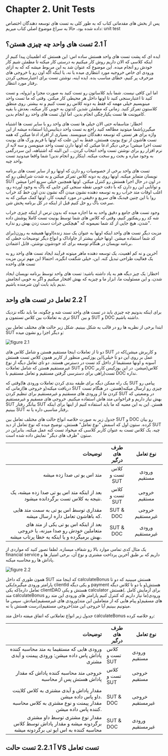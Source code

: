 # Chapter 2. Unit Tests
پس از بخش های مقدماتی کتاب که به طور کلی به تست های توسعه دهندگان اختصاص داده شده بود، حالا به سراغ موضوع اصلی کتاب میریم: unit test
## آ 2.1 تست های واحد چه چیزی هستن؟
ایده ای که پشت تست های واحد هستش ساده اس: این هستش که اطمینان پیدا کنیم از اینکه کلاسی که الان داریم روش کار میکنیم به درستی کار میکنه تا مطمئن شیم کار خودش رو انجام میده. این موضوع که عنوان شد به این مربوط میشه که که به ازای ورودی ای خاص خروجیه مورد انتظاری میده یا نه، یا اینکه اگه اون رو با خروجی های مزخرف پر کنیم، خطای مناسب بده. ایده اینه، نوشتن تست برای اعتبارسنجی کردن رفتار مورد انتظار.

اما این کافی نیست. شما باید کلاساتون رو تست کنید به صورت مجزا و ایزوله، و تست کنید تا اعتبارسنجی کنید تا اونها داخل هر محیطی کار میکنن. وقتی که ما تست واحد مینویسیم خیلی مهمه که فقط یه دونه کلاس رو تست کنیم و نه بیشتر. روی منطق کلاستون تمرکز کنید. زمانی که مطمئن شدین کدتون به خوبی کار میکنه، بعدش با بقیه کامپوننت ها تست یکپارچگی انجام بدین. اما اول تست های واحد رو انجام بدین.

اخطار: متاسفانه حتی الان خیلی ها تست های واحد رو با سایر تست ها اشتباه میگیرن)شما میتونید مطالعه کنید راجع به تست واحد دیتابیس(یا استفاده میشه از این واژه برای هر تستی که توسعه دهندگان مینویسند. بسیاری از افراد ادعا میکنن که همه تست هاشون از نوع یونیت هستش، فقط به این علت که اونها با فریم ورک های یونیت تست اجرا میشن! برخی دیگر ادعا میکنن که اونها دارن تست واحد مینویسن و سه لایه از نرم افزار رو برای نوشتن تست واحد انتخاب کردن... این البته که اشتباهه، این سردرگمی به وجود میاره و بحث رو سخت میکنه. اینکار رو انجام ندین! شما واقعا میدونید تست واحد چیه.

تست های واحد برخی از خصوصیات رو دارن که اونها رو از سایر تست های برنامه نویسان متمایز میکنه. اونها روی یه دونه کلاس تمرکز میکنن و به شدت شرایطی رو که  SUT  در اون در حال اجرا هستش رو کنترل میکنن. اونها همچنین خیلی سریع اجرا میشن و توانایی این رو دارن که با دقت خوبی نقطه سنجی کنن جایی که باگ به وجود آورده رو، اغلب اوقات  متد خراب رو به توسعه دهنده نشون میدن اگه نشون ندن اون خط کد خراب رو! با این چنین فیدبک های سریع و دقیقی در مورد کیفیت کار، اونها کمک میکنن که به سرعت باگ رو حل کنیم قبل از اینکه در کل برنامه پخش شن.

وجود تست های جامع و دقیق واحد به ما اجازه میده که بدون ترس از اینکه چیزی خراب شه کد رو ریفکتور کنیم، وقتی که کلاس های شما توسط یونیت تست کاملا پوشش داده شدن، هیچ جایی از کد شما نمیمونه که "هیچکس جرات دست زدن بهش رو نداره".

مزیت دیگر تست های واحد اینکه اونها به عنوان یک سند زنده)اونها همیشه به روزن(برای کد شما  استفاده میشن. اونها خیلی بیشتر از جاواداک و انواع دیگر توضیحات خطی که برنامه نویسان در هنگام توسعه برای کد خودشون نوشتن، قابل اعتمادن.

آخرین و نه کم اهمیت، یک توسعه دهنده ماهر میتونه فرآیند ایجاد تست های واحد رو به یک فعالیت طراحی تبدیل کنه. این، خیلی شگفت انگیزه، احتمالا این مهم ترین مزیت تست های واحده

اخطار: یک چیز دیگه هم به یاد داشته باشید: تست های واحد توسط برنامه نویسان ایجاد شدن، و این مسئولیت ما، ابزار ما و  چیزیه که بهش افتخار میکنیم و اگر به خوبی انجامش ندیم باید بابت اون شرمنده باشیم.

## آ 2.2 تعامل در تست های واحد

برای اینکه بدونیم چه چیزی باید در تست های واحد تست شه و چگونه، ما باید نگاه نزدیک تری به تعاملات بین کلاس تستمون و SUT و بین SUT و DOC داشته باشیم.

ابتدا برخی از نظریه ها رو در قالب یه شکل ببینیم. شکل زیر حالت های مختلف تعامل بین SUT و دیگر اجزا رو نشون میده:

![figure 2.1](https://github.com/farzadafi/Teaching/blob/master/Book/Practical_Unit_Testing_with_JUnit_and_Mockito_2019_Tomek_Kaczanowski/chapter02/image/figure2.1.png)

دو تا از تعاملات اینجا مستقیم هستن و شامل کلاس های SUT و کاربرش میشن)که در این یوزکیس منظور از کاربر همون کلاس تست هستش(عمل بر روی این دو تا خیلی آسونه و اونها مستقیما از داخل کد تست در دسترس هستند. دو تای تعامل دیگه از نوع غیرمستقیم هستن که شامل تعاملات SUT و DOC میشن. در این یوزکیس کاربر)کلاس تست(راهی برای دسترسی گرفتن مستقیم و تعامل مستقیم با DOC نداره.

یک راه ممکن دیگه برای طبقه بندی کردن تعاملات ورودی ها)وقتی که SUT پیامی رو دریافت میکنه(و خروجی ها)زمانی که SUT چیزی رو ارسال میکنه(هستن. در هنگام تست کردن ما از ورودی های مسقتیم و غیرمستقیم برای تنظیم کردن SUT در وضعیتی که بهش نیاز داریم و فراخوانی متد هاش استفاده میکنیم. خروجی های مسقیم و غیرمستقیم SUT بیانگر رفتار SUT هستن. این به این معنیه که ما باید استفاده کنیم از اینها برای اینکه ببینیم SUT رفتار مناسبی داره یا نه.

جدول زیر به صورت خلاصه انواع حالت های مختلف تعامل بین SUT و DOC رو بیان کرده. ستون اول که اسمش "نوع تعامل" هستش، توضیح میده که نوع تعامل از دید SUT چیه. یک کلاس تست به عنوان کاربر کلاسی که میخواد تست کنه عمل میکنه، بنابراین در ستون "طرف های دیگر" نمایش داده شده است.

|                                                                                                              توضیحات | طرف های درگیر  |    نوع تعامل    |
| -------------------------------------------------------------------------------------------------------------------: | :------------: | :-------------: |
|                                                                                            متد اس یو تی صدا زده میشه | کلاس تست و SUT |  ورودی مستقیم   |
|                                        بعد از اینکه متد اس یو تی صدا زده میشه، یک نتیجه به کلاس تست برگردانده میشود. | کلاس تست و SUT |  خروجی مستقیم   |
|                                               مقداری توسط اس یو تی به سمت متد هایی که باهاشون تعامل داره ارسال میشه. |   SUT & DOC    | خروجی غیرمستقیم |
| بعد از اینکه اس یو تی یکی از متد های متعاملین خودش رو صدا میزنه، یا خروجی بهش برمیگرده و یا اینکه یه خطا پرتاب میشه. |   SUT & DOC    | ورودی غیرمستقیم |


یک مثال کدی تمامی موارد بالا رو شفاف میسازه. لطفا تصور کنید که مواردی از financial service داریم که بر طبق آخرین پرداخت مشتری و نوع آن، برخی امتیاز ها و پاداش ها رو محاسبه میکنه.

![figure 2.2](https://github.com/farzadafi/Teaching/blob/master/Book/Practical_Unit_Testing_with_JUnit_and_Mockito_2019_Tomek_Kaczanowski/chapter02/image/figure2.2.png)

همون طوری که داخل SUT که اینجا متد calculateBonus هستش میبینید که دو تا پارامتر ورودی میگیره)یکی clientId و یکی دیگه payment هستش(و با دو تا کلاس دیگه تعامل داره)که یکی clientDAO هستش و یکی calculator هستش(. برای آزمایش کامل متد calculateBonus ما نیاز داریم که کنترل کنیم پارامتر های ورودی این متد رو)ورودی های مسقیم(و پیام هایی که از متعاملین این متد)ورودی های غیرمسقیم(میادش. سپس ما میتونیم ببینیم آیا خروجی این متد)خروجی مستقیم(درست هستش یا نه.

جدول زیر انواع تعاملاتی که اتفاق میفته داخل متد calculateBonus رو خلاصه کرده:

|                                                                                                                   توضیحات | طرف های درگیر  | نوع تعامل       |
| ------------------------------------------------------------------------------------------------------------------------: | -------------- | --------------- |
|                                   ورودی هایی که مستقیما به متد محاسبه کننده پاداش پاس داده میشن: ورودی پیمنت و آیدی مشتری | کلاس تست و SUT | ورودی مستقیم    |
|                                                             خروجی متد محاسبه کننده پاداش که مقدار پاداش هستش پس از محاسبه | کلاس تست و SUT | خروجی مستقیم    |
| مقدار پاداش و آیدی مشتری به کلاس کلاینت داو پاس داده میشن.<br>مقدار پیمنت و نوع مشتری به کلاس محاسبه کننده پاس داده میشن. | SUT & DOC      | خروجی غیرمستقیم |
|              مقدار نوع مشتری توسط داو مشتری برگردونه میشه و مقدار پاداش توسط کلاس محاسبه کننده به اس ایو تی برگردونه میشه | SUT & DOC      | ورودی غیرمستقیم |


## آ 2.2.1 تست حالت VS تست تعامل









